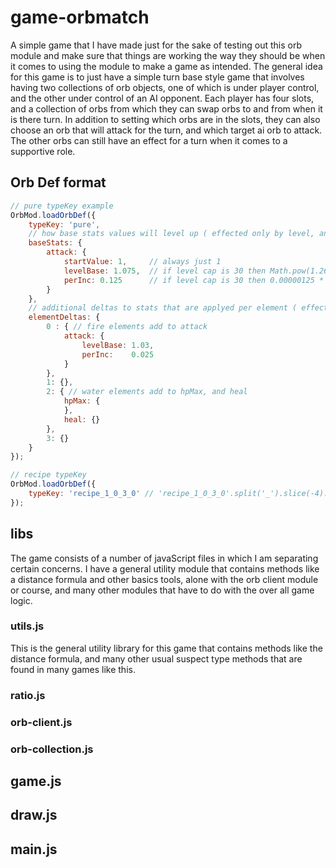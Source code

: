 # game-orbmatch

A simple game that I have made just for the sake of testing out this orb module and make sure that things are working the way they should be when it comes to using the module to make a game as intended. The general idea for this game is to just have a simple turn base style game that involves having two collections of orb objects, one of which is under player control, and the other under control of an AI opponent. Each player has four slots, and a collection of orbs from which they can swap orbs to and from when it is there turn. In addition to setting which orbs are in the slots, they can also choose an orb that will attack for the turn, and which target ai orb to attack. The other orbs can still have an effect for a turn when it comes to a supportive role.

## Orb Def format

```js
// pure typeKey example
OrbMod.loadOrbDef({
    typeKey: 'pure',
    // how base stats values will level up ( effected only by level, and incremental )
    baseStats: { 
        attack: {
            startValue: 1,     // always just 1                                   =    1.0
            levelBase: 1.075,  // if level cap is 30 then Math.pow(1.26, 30)      = 1025.9267494682863
            perInc: 0.125      // if level cap is 30 then 0.00000125 * 536870912  =  671.08864
        }
    },
    // additional deltas to stats that are applyed per element ( effected by ratio, and level)
    elementDeltas: {
        0 : { // fire elements add to attack
            attack: {
                levelBase: 1.03,
                perInc:    0.025
            }
        },
        1: {},
        2: { // water elements add to hpMax, and heal
            hpMax: {
            },
            heal: {}
        },
        3: {}
    }
});
```

```js
// recipe typeKey
OrbMod.loadOrbDef({
    typeKey: 'recipe_1_0_3_0' // 'recipe_1_0_3_0'.split('_').slice(-4).map(function(el){return parseInt(el);}); //[1,0,3,0]
});
```

## libs

The game consists of a number of javaScript files in which I am separating certain concerns. I have a general utility module that contains methods like a distance formula and other basics tools, alone with the orb client module or course, and many other modules that have to do with the over all game logic.

### utils.js

This is the general utility library for this game that contains methods like the distance formula, and many other usual suspect type methods that are found in many games like this.

### ratio.js

### orb-client.js

### orb-collection.js

## game.js

## draw.js

## main.js